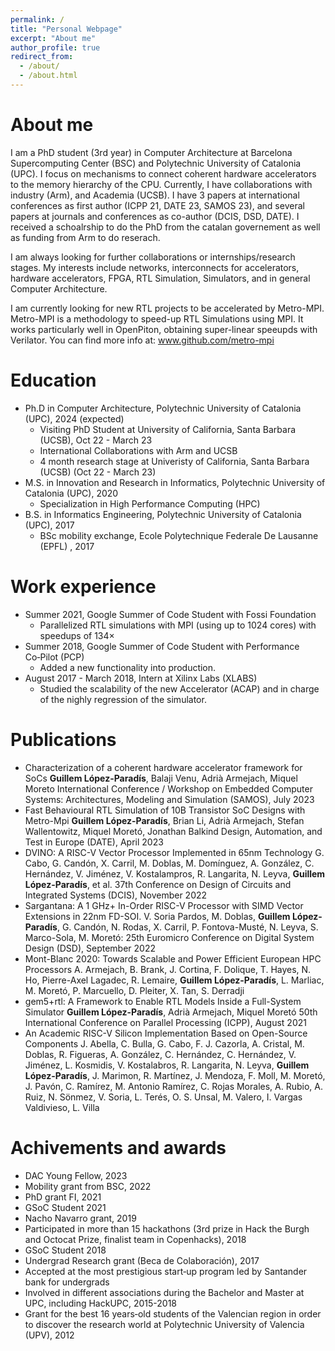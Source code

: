 ```yaml
---
permalink: /
title: "Personal Webpage"
excerpt: "About me"
author_profile: true
redirect_from: 
  - /about/
  - /about.html
---
```


About me 
======

I am a PhD student (3rd year) in Computer Architecture at Barcelona Supercomputing Center (BSC) and Polytechnic University of Catalonia (UPC). I focus on mechanisms to  connect coherent hardware accelerators to the memory hierarchy of the CPU. Currently, I have collaborations with industry (Arm), and Academia (UCSB). I have 3 papers at international conferences as first author (ICPP 21, DATE 23, SAMOS 23), and several papers at journals and conferences as co-author (DCIS, DSD, DATE). I received a schoalrship to do the PhD from the catalan governement as well as funding from Arm to do reserach.  

I am always looking for further collaborations or internships/research stages. My interests include networks, interconnects for accelerators, hardware accelerators, FPGA, RTL Simulation, Simulators, and in general Computer Architecture.

I am currently looking for new RTL projects to be accelerated by Metro-MPI. Metro-MPI is a methodology to speed-up RTL Simulations using MPI. It works particularly well in OpenPiton, obtaining super-linear speeupds with Verilator. You can find more info at: www.github.com/metro-mpi

Education
======
* Ph.D in Computer Architecture, Polytechnic University of Catalonia (UPC), 2024 (expected)
  * Visiting PhD Student at University of California, Santa Barbara (UCSB), Oct 22 - March 23 
  * International Collaborations with Arm and UCSB
  * 4 month research stage at Univeristy of California, Santa Barbara (UCSB) (Oct 22 - March 23)
* M.S. in Innovation and Research in Informatics, Polytechnic University of Catalonia (UPC), 2020
  * Specialization in High Performance Computing (HPC)
* B.S. in Informatics Engineering, Polytechnic University of Catalonia (UPC), 2017
  * BSc mobility exchange, Ecole Polytechnique Federale De Lausanne (EPFL) , 2017

Work experience
======
* Summer 2021, Google Summer of Code Student with Fossi Foundation
  * Parallelized RTL simulations with MPI (using up to 1024 cores) with speedups of 134×
* Summer 2018, Google Summer of Code Student with Performance Co‑Pilot (PCP)
  * Added a new functionality into production.
* August 2017 - March 2018, Intern at Xilinx Labs (XLABS)
  * Studied the scalability of the new Accelerator (ACAP) and in charge of the nighly regression of the simulator.
  


Publications
======
* Characterization of a coherent hardware accelerator framework for SoCs
**Guillem López-Paradís**, Balaji Venu, Adrià Armejach, Miquel Moreto
International Conference / Workshop on Embedded Computer Systems: Architectures, Modeling and Simulation (SAMOS), July 2023
* Fast Behavioural RTL Simulation of 10B Transistor SoC Designs with Metro-Mpi
**Guillem López-Paradís**, Brian Li, Adrià Armejach, Stefan Wallentowitz, Miquel Moretó, Jonathan Balkind
Design, Automation, and Test in Europe (DATE), April 2023
* DVINO: A RISC-V Vector Processor Implemented in 65nm Technology
G. Cabo, G. Candón, X. Carril, M. Doblas, M. Domínguez, A. González, C. Hernández, V. Jiménez, V. Kostalampros, R. Langarita, N. Leyva, **Guillem López-Paradís**, et al.
37th Conference on Design of Circuits and Integrated Systems (DCIS), November 2022
* Sargantana: A 1 GHz+ In-Order RISC-V Processor with SIMD Vector Extensions in 22nm FD-SOI.
V. Soria Pardos, M. Doblas, **Guillem López-Paradís**, G. Candón, N. Rodas, X. Carril, P. Fontova-Musté, N. Leyva, S. Marco-Sola, M. Moretó:
25th Euromicro Conference on Digital System Design (DSD), September 2022
* Mont-Blanc 2020: Towards Scalable and Power Efficient European HPC Processors
A. Armejach, B. Brank, J. Cortina, F. Dolique, T. Hayes, N. Ho, Pierre-Axel Lagadec, R. Lemaire, **Guillem López-Paradís**, L. Marliac, M. Moretó, P. Marcuello, D. Pleiter, X. Tan, S. Derradji
* gem5+rtl: A Framework to Enable RTL Models Inside a Full-System Simulator
**Guillem López-Paradís**, Adrià Armejach, Miquel Moretó
50th International Conference on Parallel Processing (ICPP), August 2021
* An Academic RISC-V Silicon Implementation Based on Open-Source Components
	J. Abella, C. Bulla, G. Cabo, F. J. Cazorla, A. Cristal, M. Doblas, R. Figueras, A. González, C. Hernández, C. Hernández, V. Jiménez, L. Kosmidis, V. Kostalabros, R. Langarita, N. Leyva, **Guillem López-Paradís**, J. Marimon, R. Martínez, J. Mendoza, F. Moll, M. Moretó, J. Pavón, C. Ramírez, M. Antonio Ramírez, C. Rojas Morales, A. Rubio, A. Ruiz, N. Sönmez, V. Soria, L. Terés, O. S. Unsal, M. Valero, I. Vargas Valdivieso, L. Villa


Achivements and awards
======
* DAC Young Fellow, 2023
* Mobility grant from BSC, 2022
* PhD grant FI, 2021
* GSoC Student 2021
* Nacho Navarro grant, 2019
* Participated in more than 15 hackathons (3rd prize in Hack the Burgh and Octocat Prize, finalist team in Copenhacks), 2018
* GSoC Student 2018
* Undergrad Research grant (Beca de Colaboración), 2017
* Accepted at the most prestigious start‑up program led by Santander bank for undergrads
* Involved in different associations during the Bachelor and Master at UPC, including HackUPC, 2015-2018
* Grant for the best 16 years‑old students of the Valencian region in order to discover the research world at Polytechnic University of Valencia (UPV), 2012